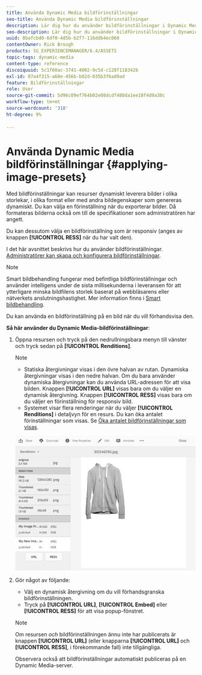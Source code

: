 ```yaml
---
title: Använda Dynamic Media bildförinställningar
seo-title: Använda Dynamic Media bildförinställningar
description: Lär dig hur du använder bildförinställningar i Dynamic Media
seo-description: Lär dig hur du använder bildförinställningar i Dynamic Media
uuid: 8bafcbd0-6df0-4d5b-b2f7-116ddb4ec060
contentOwner: Rick Brough
products: SG_EXPERIENCEMANAGER/6.4/ASSETS
topic-tags: dynamic-media
content-type: reference
discoiquuid: 5c1f60ac-3741-4002-9c5d-c128f118342b
exl-id: 07a4f315-a60e-456b-b02d-035b3f6ad9ad
feature: Bildförinställningar
role: User
source-git-commit: 5d96c09ef764b02e08dcdf480da1ee18f4d9a30c
workflow-type: tm+mt
source-wordcount: '318'
ht-degree: 9%

---
```


# Använda Dynamic Media bildförinställningar {#applying-image-presets}

Med bildförinställningar kan resurser dynamiskt leverera bilder i olika storlekar, i olika format eller med andra bildegenskaper som genereras dynamiskt. Du kan välja en förinställning när du exporterar bilder. Då formateras bilderna också om till de specifikationer som administratören har angett.

Du kan dessutom välja en bildförinställning som är responsiv (anges av knappen **[!UICONTROL RESS]** när du har valt den).

I det här avsnittet beskrivs hur du använder bildförinställningar. [Administratörer kan skapa och konfigurera bildförinställningar](managing-image-presets.md).

>[!NOTE]
>
>Smart bildbehandling fungerar med befintliga bildförinställningar och använder intelligens under de sista millisekunderna i leveransen för att ytterligare minska bildfilens storlek baserat på webbläsarens eller nätverkets anslutningshastighet. Mer information finns i [Smart bildbehandling](imaging-faq.md).

Du kan använda en bildförinställning på en bild när du vill förhandsvisa den.

**Så här använder du Dynamic Media-bildförinställningar**:

1. Öppna resursen och tryck på den nedrullningsbara menyn till vänster och tryck sedan på **[!UICONTROL Renditions]**.

   >[!NOTE]
   >
   >* Statiska återgivningar visas i den övre halvan av rutan. Dynamiska återgivningar visas i den nedre halvan. Om du bara använder dynamiska återgivningar kan du använda URL-adressen för att visa bilden. Knappen **[!UICONTROL URL]** visas bara om du väljer en dynamisk återgivning. Knappen **[!UICONTROL RESS]** visas bara om du väljer en förinställning för responsiv bild.
      >
      >
   * Systemet visar flera renderingar när du väljer **[!UICONTROL Renditions]** i detaljvyn för en resurs. Du kan öka antalet förinställningar som visas. Se [Öka antalet bildförinställningar som visas](managing-image-presets.md#increasing-or-decreasing-the-number-of-image-presets-that-display).


   ![chlimage_1-208](assets/chlimage_1-208.png)

1. Gör något av följande:

   * Välj en dynamisk återgivning om du vill förhandsgranska bildförinställningen.
   * Tryck på **[!UICONTROL URL]**, **[!UICONTROL Embed]** eller **[!UICONTROL RESS]** för att visa popup-fönstret.

   >[!NOTE]
   >
   >Om resursen *och* bildförinställningen ännu inte har publicerats är knappen **[!UICONTROL URL]** (eller knapparna **[!UICONTROL URL]** och **[!UICONTROL RESS]**, i förekommande fall) inte tillgängliga.
   >
   >Observera också att bildförinställningar automatiskt publiceras på en Dynamic Media-server.
